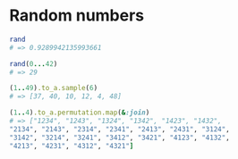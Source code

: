 # Random numbers

```ruby
rand
# => 0.9289942135993661
```

```ruby
rand(0...42)
# => 29
```
<!-- .element: class="fragment" -->

```ruby
(1..49).to_a.sample(6)
# => [37, 40, 10, 12, 4, 48]
```
<!-- .element: class="fragment" -->

```ruby
(1..4).to_a.permutation.map(&:join)
# => ["1234", "1243", "1324", "1342", "1423", "1432",
"2134", "2143", "2314", "2341", "2413", "2431", "3124",
"3142", "3214", "3241", "3412", "3421", "4123", "4132",
"4213", "4231", "4312", "4321"]
```
<!-- .element: class="fragment" -->
